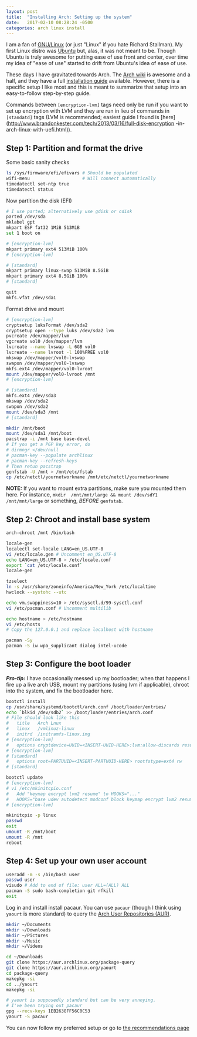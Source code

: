 ```yaml
---
layout: post
title:  "Installing Arch: Setting up the system"
date:   2017-02-10 08:28:24 -0500
categories: arch linux install
---
```


I am a fan of [GNU/Linux](https://en.wikipedia.org/wiki/GNU/Linux) (or
just "Linux" if you hate Richard Stallman). My first Linux distro was
[Ubuntu](https://www.ubuntu.com/) but, alas, it was not meant to be.
Though Ubuntu is truly awesome for putting ease of use front and center,
over time my idea of "ease of use" started to drift from Ubuntu's idea
of ease of use.

These days I have gravitated towards Arch. The
[Arch wiki](https://wiki.archlinux.org) is awesome
and a half, and they have a full [installation
guide](https://wiki.archlinux.org/index.php/Beginners%27_guide)
available. However, there is a specific setup I like most and this is
meant to summarize that setup into an easy-to-follow step-by-step guide.

Commands between `[encryption-lvm]` tags need only be run if you want
to set up encryption with LVM and they are run in lieu of commands
in `[standatd]` tags (LVM is recommended; easiest guide I found is
[here](http://www.brandonkester.com/tech/2013/03/16/full-disk-encryption
-in-arch-linux-with-uefi.html)).

Step 1: Partition and format the drive
--------------------------------------

Some basic sanity checks

```bash
ls /sys/firmware/efi/efivars # Should be populated
wifi-menu                    # Will connect automatically
timedatectl set-ntp true
timedatectl status
```

Now partition the disk (EFI)

```bash
# I use parted; alternatively use gdisk or cdisk
parted /dev/sda
mklabel gpt
mkpart ESP fat32 1MiB 513MiB
set 1 boot on

# [encryption-lvm]
mkpart primary ext4 513MiB 100%
# [encryption-lvm]

# [standard]
mkpart primary linux-swap 513MiB 8.5GiB
mkpart primary ext4 8.5GiB 100%
# [standard]

quit
mkfs.vfat /dev/sda1
```

Format drive and mount

```bash
# [encryption-lvm]
cryptsetup luksFormat /dev/sda2
cryptsetup open --type luks /dev/sda2 lvm
pvcreate /dev/mapper/lvm
vgcreate vol0 /dev/mapper/lvm
lvcreate --name lvswap -L 6GB vol0
lvcreate --name lvroot -l 100%FREE vol0
mkswap /dev/mapper/vol0-lvswap
swapon /dev/mapper/vol0-lvswap
mkfs.ext4 /dev/mapper/vol0-lvroot
mount /dev/mapper/vol0-lvroot /mnt
# [encryption-lvm]

# [standard]
mkfs.ext4 /dev/sda3
mkswap /dev/sda2
swapon /dev/sda2
mount /dev/sda3 /mnt
# [standard]

mkdir /mnt/boot
mount /dev/sda1 /mnt/boot
pacstrap -i /mnt base base-devel
# If you get a PGP key error, do
# dirmngr </dev/null
# pacman-key --populate archlinux
# pacman-key --refresh-keys
# Then retun pacstrap
genfstab -U /mnt > /mnt/etc/fstab
cp /etc/netctl/yournetworkname /mnt/etc/netctl/yournetworkname
```

**NOTE:** If you want to mount extra partitions, make sure you mounted them here. For instance, `mkdir  /mnt/mnt/large && mount /dev/sdY1 /mnt/mnt/large` or something, *BEFORE* `genfstab`.

Step 2: Chroot and install base system
--------------------------------------

```bash
arch-chroot /mnt /bin/bash

locale-gen
localectl set-locale LANG=en_US.UTF-8
vi /etc/locale.gen # Uncomment en_US.UTF-8
echo LANG=en_US.UTF-8 > /etc/locale.conf
export `cat /etc/locale.conf`
locale-gen

tzselect
ln -s /usr/share/zoneinfo/America/New_York /etc/localtime
hwclock --systohc --utc

echo vm.swappiness=10 > /etc/sysctl.d/99-sysctl.conf
vi /etc/pacman.conf # Uncomment multilib

echo hostname > /etc/hostname
vi /etc/hosts
# Copy the 127.0.0.1 and replace localhost with hostname

pacman -Sy
pacman -S iw wpa_supplicant dialog intel-ucode
```

Step 3: Configure the boot loader
---------------------------------

_**Pro-tip:**_ I have occasionally messed up my bootloader; when that happens I fire up a live arch USB, mount my partitions (using lvm if applicable), chroot into the system, and fix the bootloader here.

```bash
bootctl install
cp /usr/share/systemd/bootctl/arch.conf /boot/loader/entries/
echo `blkid /dev/sdb2` >> /boot/loader/entries/arch.conf
# File should look like this
#   title   Arch Lnux
#   linux   /vmlinuz-linux
#   initrd  /initramfs-linux.img
# [encryption-lvm]
#   options cryptdevice=UUID=<INSERT-UUID-HERE>:lvm:allow-discards resume=/dev/mapper/vol0-lvswap root=/dev/mapper/vol0-lvroot rw quiet
# [encryption-lvm]
# [standard]
#   options root=PARTUUID=<INSERT-PARTUUID-HERE> rootfstype=ext4 rw
# [standard]

bootctl update
# [encryption-lvm]
# vi /etc/mkinitcpio.conf
#   Add "keymap encrypt lvm2 resume" to HOOKS="..."
#   HOOKS="base udev autodetect modconf block keymap encrypt lvm2 resume filesystems keyboard fsck"
# [encryption-lvm]

mkinitcpio -p linux
passwd
exit
umount -R /mnt/boot
umount -R /mnt
reboot
```

Step 4: Set up your own user account
------------------------------------

```bash
useradd -m -s /bin/bash user
passwd user
visudo # Add to end of file: user ALL=(ALL) ALL
pacman -S sudo bash-completion git rfkill
exit
```

Log in and install install pacaur. You can use `pacaur` (though I think using `yaourt` is more standard) to query the [Arch User Repositories (AUR)](aur.archlinux.org).

```bash
mkdir ~/Documents
mkdir ~/Downloads
mkdir ~/Pictures
mkdir ~/Music
mkdir ~/Videos

cd ~/Downloads
git clone https://aur.archlinux.org/package-query
git clone https://aur.archlinux.org/yaourt
cd package-query
makepkg -si
cd ../yaourt
makepkg -si

# yaourt is supposedly standard but can be very annoying.
# I've been trying out pacaur
gpg --recv-keys 1EB2638FF56C0C53
yaourt -S pacaur
```

You can now follow my preferred setup or go to [the recommendations page](http://https://wiki.archlinux.org/index.php/General_recommendations)
